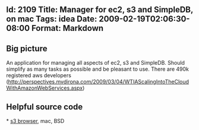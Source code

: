 Id: 2109
Title: Manager for ec2, s3 and SimpleDB, on mac
Tags: idea
Date: 2009-02-19T02:06:30-08:00
Format: Markdown
--------------
Big picture
-----------

An application for managing all aspects of ec2, s3 and SimpleDB. Should
simplify as many tasks as possible and be pleasant to use. There are
490k registered aws developers
(http://perspectives.mvdirona.com/2009/03/04/WTIAScalingIntoTheCloudWithAmazonWebServices.aspx)

Helpful source code
-------------------

\* [s3 browser](http://people.no-distance.net/ol/software/s3/), mac, BSD

